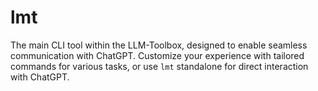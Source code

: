 # lmt
The main CLI tool within the LLM-Toolbox, designed to enable seamless communication with ChatGPT. Customize your experience with tailored commands for various tasks, or use `lmt` standalone for direct interaction with ChatGPT.
